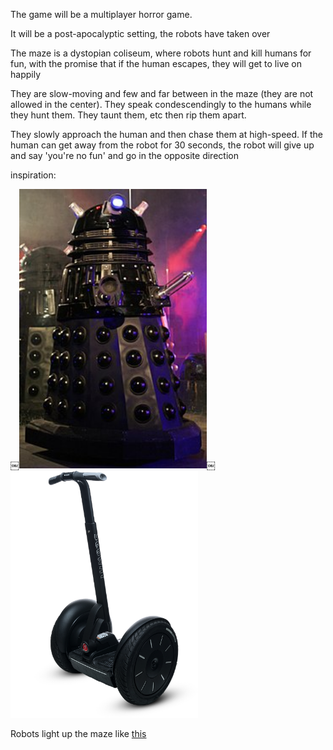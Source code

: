 The game will be a multiplayer horror game. 

It will be a post-apocalyptic setting, the robots have taken over

The maze is a dystopian coliseum, where robots hunt and kill humans for fun, with the promise that if the human escapes, they will get to live on happily

They are slow-moving and few and far between in the maze (they are not allowed in the center). They speak condescendingly to the humans while they hunt them. They taunt them, etc then rip them apart. 

They slowly approach the human and then chase them at high-speed. If the human can get away from the robot for 30 seconds, the robot will give up and say 'you're no fun' and go in the opposite direction


inspiration:

￼<img width="300px" src="photos/dalek.jpg"></img>￼<img width="300px" src="photos/segway.png"></img>


Robots light up the maze like [this](https://threejs.org/examples/#webgl_lights_pointlights2)
